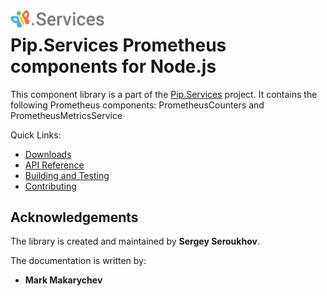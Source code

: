 # <img src="https://github.com/pip-services/pip-services/raw/master/design/Logo.png" alt="Pip.Services Logo" style="max-width:30%"> <br/> Pip.Services Prometheus components for Node.js

This component library is a part of the [Pip.Services](https://github.com/pip-services/pip-services) project.
It contains the following Prometheus components: PrometheusCounters and PrometheusMetricsService

Quick Links:

* [Downloads](https://github.com/pip-services-node/pip-services-prometheus-node/blob/master/doc/Downloads.md)
* [API Reference]()
* [Building and Testing](https://github.com/pip-services-node/pip-services-prometheus-node/blob/master/doc/Development.md)
* [Contributing](https://github.com/pip-services-node/pip-services-prometheus-node/blob/master/doc/Development.md/#contrib)

## Acknowledgements

The library is created and maintained by **Sergey Seroukhov**.

The documentation is written by:
- **Mark Makarychev**
